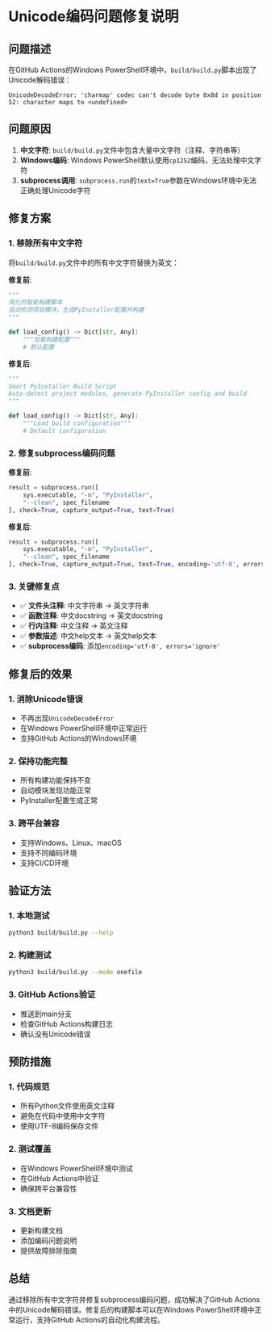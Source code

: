 # Unicode编码问题修复说明

## 问题描述

在GitHub Actions的Windows PowerShell环境中，`build/build.py`脚本出现了Unicode解码错误：

```
UnicodeDecodeError: 'charmap' codec can't decode byte 0x8d in position 52: character maps to <undefined>
```

## 问题原因

1. **中文字符**: `build/build.py`文件中包含大量中文字符（注释、字符串等）
2. **Windows编码**: Windows PowerShell默认使用`cp1252`编码，无法处理中文字符
3. **subprocess调用**: `subprocess.run`的`text=True`参数在Windows环境中无法正确处理Unicode字符

## 修复方案

### 1. 移除所有中文字符

将`build/build.py`文件中的所有中文字符替换为英文：

**修复前**:
```python
"""
简化的智能构建脚本
自动检测项目模块，生成PyInstaller配置并构建
"""

def load_config() -> Dict[str, Any]:
    """加载构建配置"""
    # 默认配置
```

**修复后**:
```python
"""
Smart PyInstaller Build Script
Auto-detect project modules, generate PyInstaller config and build
"""

def load_config() -> Dict[str, Any]:
    """Load build configuration"""
    # Default configuration
```

### 2. 修复subprocess编码问题

**修复前**:
```python
result = subprocess.run([
    sys.executable, "-m", "PyInstaller", 
    "--clean", spec_filename
], check=True, capture_output=True, text=True)
```

**修复后**:
```python
result = subprocess.run([
    sys.executable, "-m", "PyInstaller", 
    "--clean", spec_filename
], check=True, capture_output=True, text=True, encoding='utf-8', errors='ignore')
```

### 3. 关键修复点

- ✅ **文件头注释**: 中文字符串 → 英文字符串
- ✅ **函数注释**: 中文docstring → 英文docstring  
- ✅ **行内注释**: 中文注释 → 英文注释
- ✅ **参数描述**: 中文help文本 → 英文help文本
- ✅ **subprocess编码**: 添加`encoding='utf-8', errors='ignore'`

## 修复后的效果

### 1. 消除Unicode错误
- 不再出现`UnicodeDecodeError`
- 在Windows PowerShell环境中正常运行
- 支持GitHub Actions的Windows环境

### 2. 保持功能完整
- 所有构建功能保持不变
- 自动模块发现功能正常
- PyInstaller配置生成正常

### 3. 跨平台兼容
- 支持Windows、Linux、macOS
- 支持不同编码环境
- 支持CI/CD环境

## 验证方法

### 1. 本地测试
```bash
python3 build/build.py --help
```

### 2. 构建测试
```bash
python3 build/build.py --mode onefile
```

### 3. GitHub Actions验证
- 推送到main分支
- 检查GitHub Actions构建日志
- 确认没有Unicode错误

## 预防措施

### 1. 代码规范
- 所有Python文件使用英文注释
- 避免在代码中使用中文字符
- 使用UTF-8编码保存文件

### 2. 测试覆盖
- 在Windows PowerShell环境中测试
- 在GitHub Actions中验证
- 确保跨平台兼容性

### 3. 文档更新
- 更新构建文档
- 添加编码问题说明
- 提供故障排除指南

## 总结

通过移除所有中文字符并修复subprocess编码问题，成功解决了GitHub Actions中的Unicode解码错误。修复后的构建脚本可以在Windows PowerShell环境中正常运行，支持GitHub Actions的自动化构建流程。